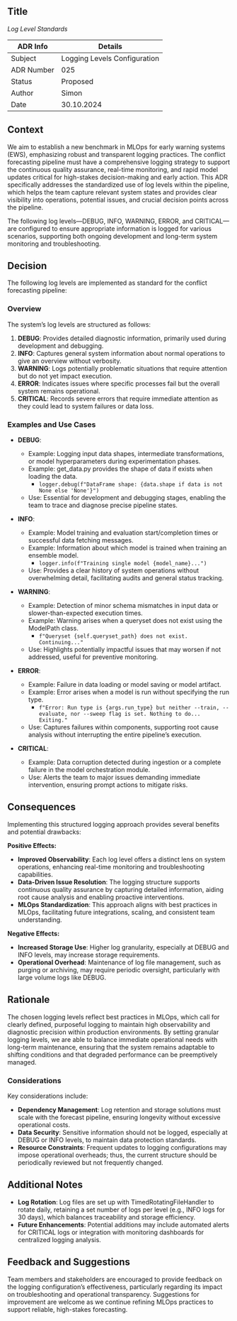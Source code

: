 ## Title
*Log Level Standards*

| ADR Info            | Details           |
|---------------------|-------------------|
| Subject             | Logging Levels Configuration  |
| ADR Number          | 025   |
| Status              | Proposed  |
| Author              | Simon   |
| Date                | 30.10.2024     |

## Context
We aim to establish a new benchmark in MLOps for early warning systems (EWS), emphasizing robust and transparent logging practices. The conflict forecasting pipeline must have a comprehensive logging strategy to support the continuous quality assurance, real-time monitoring, and rapid model updates critical for high-stakes decision-making and early action. This ADR specifically addresses the standardized use of log levels within the pipeline, which helps the team capture relevant system states and provides clear visibility into operations, potential issues, and crucial decision points across the pipeline.

The following log levels—DEBUG, INFO, WARNING, ERROR, and CRITICAL—are configured to ensure appropriate information is logged for various scenarios, supporting both ongoing development and long-term system monitoring and troubleshooting.

## Decision
The following log levels are implemented as standard for the conflict forecasting pipeline:

### Overview
The system’s log levels are structured as follows:

1. **DEBUG**: Provides detailed diagnostic information, primarily used during development and debugging.
2. **INFO**: Captures general system information about normal operations to give an overview without verbosity.
3. **WARNING**: Logs potentially problematic situations that require attention but do not yet impact execution.
4. **ERROR**: Indicates issues where specific processes fail but the overall system remains operational.
5. **CRITICAL**: Records severe errors that require immediate attention as they could lead to system failures or data loss.

### Examples and Use Cases

- **DEBUG**:
  - Example: Logging input data shapes, intermediate transformations, or model hyperparameters during experimentation phases.
  - Example: get_data.py provides the shape of data if exists when loading the data.
    - ` logger.debug(f"DataFrame shape: {data.shape if data is not None else 'None'}") `
  - Use: Essential for development and debugging stages, enabling the team to trace and diagnose precise pipeline states.

- **INFO**:
  - Example: Model training and evaluation start/completion times or successful data fetching messages.
  - Example: Information about which model is trained when training an ensemble model.
    - ` logger.info(f"Training single model {model_name}...") `
  - Use: Provides a clear history of system operations without overwhelming detail, facilitating audits and general status tracking.

- **WARNING**:
  - Example: Detection of minor schema mismatches in input data or slower-than-expected execution times.
  - Example: Warning arises when a queryset does not exist using the ModelPath class.
    - ` f"Queryset {self.queryset_path} does not exist. Continuing..." `
  - Use: Highlights potentially impactful issues that may worsen if not addressed, useful for preventive monitoring.

- **ERROR**:
  - Example: Failure in data loading or model saving or model artifact.
  - Example: Error arises when a model is run without specifying the run type.
    - ` f"Error: Run type is {args.run_type} but neither --train, --evaluate, nor --sweep flag is set. Nothing to do... Exiting." ` 
  - Use: Captures failures within components, supporting root cause analysis without interrupting the entire pipeline’s execution.

- **CRITICAL**:
  - Example: Data corruption detected during ingestion or a complete failure in the model orchestration module.
  - Use: Alerts the team to major issues demanding immediate intervention, ensuring prompt actions to mitigate risks.

## Consequences
Implementing this structured logging approach provides several benefits and potential drawbacks:

**Positive Effects:**
- **Improved Observability**: Each log level offers a distinct lens on system operations, enhancing real-time monitoring and troubleshooting capabilities.
- **Data-Driven Issue Resolution**: The logging structure supports continuous quality assurance by capturing detailed information, aiding root cause analysis and enabling proactive interventions.
- **MLOps Standardization**: This approach aligns with best practices in MLOps, facilitating future integrations, scaling, and consistent team understanding.

**Negative Effects:**
- **Increased Storage Use**: Higher log granularity, especially at DEBUG and INFO levels, may increase storage requirements.
- **Operational Overhead**: Maintenance of log file management, such as purging or archiving, may require periodic oversight, particularly with large volume logs like DEBUG.

## Rationale
The chosen logging levels reflect best practices in MLOps, which call for clearly defined, purposeful logging to maintain high observability and diagnostic precision within production environments. By setting granular logging levels, we are able to balance immediate operational needs with long-term maintenance, ensuring that the system remains adaptable to shifting conditions and that degraded performance can be preemptively managed.

### Considerations
Key considerations include:
- **Dependency Management**: Log retention and storage solutions must scale with the forecast pipeline, ensuring longevity without excessive operational costs.
- **Data Security**: Sensitive information should not be logged, especially at DEBUG or INFO levels, to maintain data protection standards.
- **Resource Constraints**: Frequent updates to logging configurations may impose operational overheads; thus, the current structure should be periodically reviewed but not frequently changed.

## Additional Notes
- **Log Rotation**: Log files are set up with TimedRotatingFileHandler to rotate daily, retaining a set number of logs per level (e.g., INFO logs for 30 days), which balances traceability and storage efficiency.
- **Future Enhancements**: Potential additions may include automated alerts for CRITICAL logs or integration with monitoring dashboards for centralized logging analysis.

## Feedback and Suggestions
Team members and stakeholders are encouraged to provide feedback on the logging configuration’s effectiveness, particularly regarding its impact on troubleshooting and operational transparency. Suggestions for improvement are welcome as we continue refining MLOps practices to support reliable, high-stakes forecasting.
